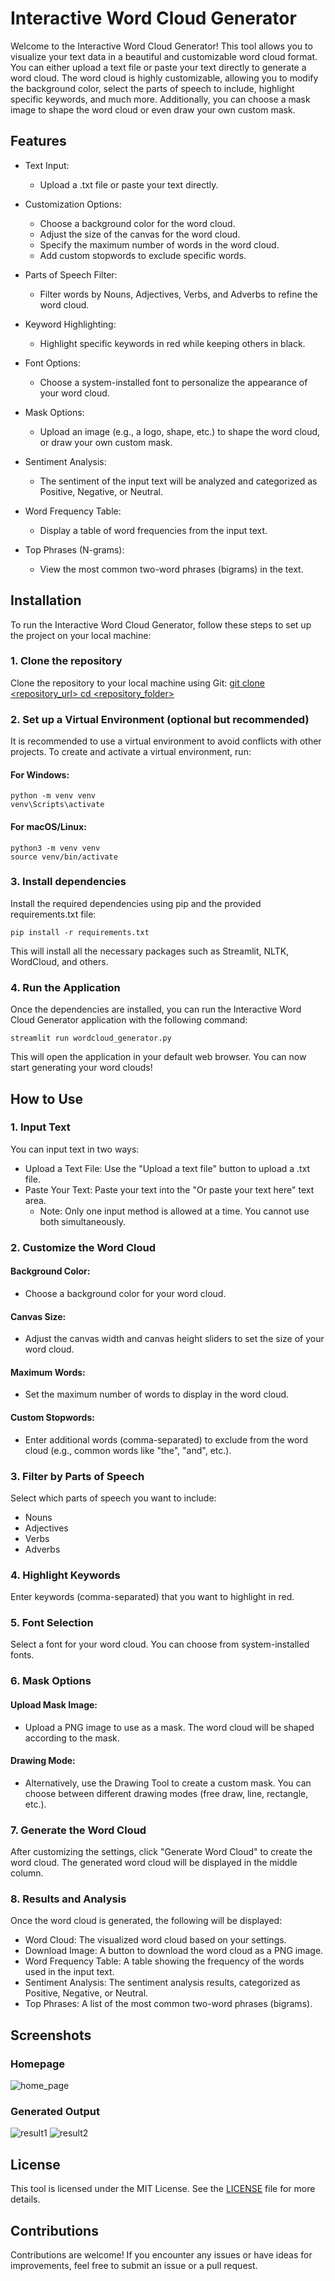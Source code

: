 # Interactive Word Cloud Generator
Welcome to the Interactive Word Cloud Generator! This tool allows you to visualize your text data in a beautiful and customizable word cloud format. You can either upload a text file or paste your text directly to generate a word cloud. The word cloud is highly customizable, allowing you to modify the background color, select the parts of speech to include, highlight specific keywords, and much more. Additionally, you can choose a mask image to shape the word cloud or even draw your own custom mask.

## Features
- Text Input:

  - Upload a .txt file or paste your text directly.
- Customization Options:

  - Choose a background color for the word cloud.
  - Adjust the size of the canvas for the word cloud.
  - Specify the maximum number of words in the word cloud.
  - Add custom stopwords to exclude specific words.
- Parts of Speech Filter:

  - Filter words by Nouns, Adjectives, Verbs, and Adverbs to refine the word cloud.
- Keyword Highlighting:

  - Highlight specific keywords in red while keeping others in black.
- Font Options:

  - Choose a system-installed font to personalize the appearance of your word cloud.
- Mask Options:

  - Upload an image (e.g., a logo, shape, etc.) to shape the word cloud, or draw your own custom mask.
- Sentiment Analysis:

  - The sentiment of the input text will be analyzed and categorized as Positive, Negative, or Neutral.
- Word Frequency Table:

  - Display a table of word frequencies from the input text.
- Top Phrases (N-grams):

  - View the most common two-word phrases (bigrams) in the text.
## Installation
To run the Interactive Word Cloud Generator, follow these steps to set up the project on your local machine:

### 1. Clone the repository
Clone the repository to your local machine using Git:
[git clone <repository_url>
cd <repository_folder>](https://github.com/oarisur/Interactive-WordCloud-Generator.git)

### 2. Set up a Virtual Environment (optional but recommended)
It is recommended to use a virtual environment to avoid conflicts with other projects. To create and activate a virtual environment, run:

#### For Windows:
````
python -m venv venv
venv\Scripts\activate
````

#### For macOS/Linux:
````
python3 -m venv venv
source venv/bin/activate
````
### 3. Install dependencies
Install the required dependencies using pip and the provided requirements.txt file:
````
pip install -r requirements.txt
````
This will install all the necessary packages such as Streamlit, NLTK, WordCloud, and others.

### 4. Run the Application
Once the dependencies are installed, you can run the Interactive Word Cloud Generator application with the following command:
````
streamlit run wordcloud_generator.py
````
This will open the application in your default web browser. You can now start generating your word clouds!

## How to Use
### 1. Input Text
You can input text in two ways:

- Upload a Text File: Use the "Upload a text file" button to upload a .txt file.
- Paste Your Text: Paste your text into the "Or paste your text here" text area.
  - Note: Only one input method is allowed at a time. You cannot use both simultaneously.

### 2. Customize the Word Cloud
#### Background Color:
- Choose a background color for your word cloud.
#### Canvas Size:
- Adjust the canvas width and canvas height sliders to set the size of your word cloud.
#### Maximum Words:
- Set the maximum number of words to display in the word cloud.
#### Custom Stopwords:
- Enter additional words (comma-separated) to exclude from the word cloud (e.g., common words like "the", "and", etc.).
### 3. Filter by Parts of Speech
Select which parts of speech you want to include:

- Nouns
- Adjectives
- Verbs
- Adverbs
### 4. Highlight Keywords
Enter keywords (comma-separated) that you want to highlight in red.

### 5. Font Selection
Select a font for your word cloud. You can choose from system-installed fonts.

### 6. Mask Options
#### Upload Mask Image:
- Upload a PNG image to use as a mask. The word cloud will be shaped according to the mask.
#### Drawing Mode:
- Alternatively, use the Drawing Tool to create a custom mask. You can choose between different drawing modes (free draw, line, rectangle, etc.).
### 7. Generate the Word Cloud
After customizing the settings, click "Generate Word Cloud" to create the word cloud. The generated word cloud will be displayed in the middle column.

### 8. Results and Analysis
Once the word cloud is generated, the following will be displayed:

- Word Cloud: The visualized word cloud based on your settings.
- Download Image: A button to download the word cloud as a PNG image.
- Word Frequency Table: A table showing the frequency of the words used in the input text.
- Sentiment Analysis: The sentiment analysis results, categorized as Positive, Negative, or Neutral.
- Top Phrases: A list of the most common two-word phrases (bigrams).

## Screenshots
### Homepage
![home_page](https://github.com/user-attachments/assets/7e27be06-ac13-4947-aa5c-f6e4bf4a2263)
### Generated Output
![result1](https://github.com/user-attachments/assets/8d57990d-665d-4f94-99bb-3ccf9201cd03)
![result2](https://github.com/user-attachments/assets/3af3f0e3-db3c-4b57-95fb-ea4240d96f63)

## License
This tool is licensed under the MIT License. See the [LICENSE](LICENSE) file for more details.

## Contributions
Contributions are welcome! If you encounter any issues or have ideas for improvements, feel free to submit an issue or a pull request.

